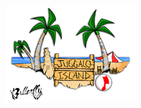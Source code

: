 <p style="text-align: center;"><img alt="" src="https://github.com/juggaloisland/docs/blob/master/header4.png" style="width: 300px; height: 223px;" /></p>


